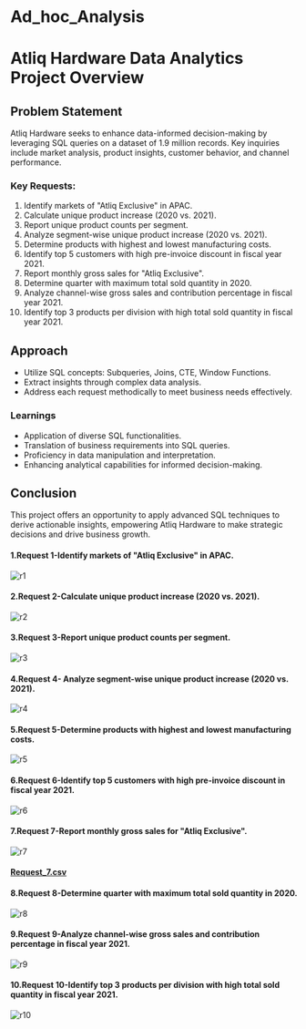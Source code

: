 # Ad_hoc_Analysis
# Atliq Hardware Data Analytics Project Overview

## Problem Statement
Atliq Hardware seeks to enhance data-informed decision-making by leveraging SQL queries on a dataset of 1.9 million records. Key inquiries include market analysis, product insights, customer behavior, and channel performance.

### Key Requests:
1. Identify markets of "Atliq Exclusive" in APAC.
2. Calculate unique product increase (2020 vs. 2021).
3. Report unique product counts per segment.
4. Analyze segment-wise unique product increase (2020 vs. 2021).
5. Determine products with highest and lowest manufacturing costs.
6. Identify top 5 customers with high pre-invoice discount in fiscal year 2021.
7. Report monthly gross sales for "Atliq Exclusive".
8. Determine quarter with maximum total sold quantity in 2020.
9. Analyze channel-wise gross sales and contribution percentage in fiscal year 2021.
10. Identify top 3 products per division with high total sold quantity in fiscal year 2021.

## Approach
- Utilize SQL concepts: Subqueries, Joins, CTE, Window Functions.
- Extract insights through complex data analysis.
- Address each request methodically to meet business needs effectively.

### Learnings
- Application of diverse SQL functionalities.
- Translation of business requirements into SQL queries.
- Proficiency in data manipulation and interpretation.
- Enhancing analytical capabilities for informed decision-making.

## Conclusion
This project offers an opportunity to apply advanced SQL techniques to derive actionable insights, empowering Atliq Hardware to make strategic decisions and drive business growth.
#### 1.Request 1-Identify markets of "Atliq Exclusive" in APAC.
![r1](https://github.com/ManuViswanath/Ad_hoc_Analysis/assets/70531153/19f31260-650e-484c-98db-17ef5c1b20a1)
#### 2.Request 2-Calculate unique product increase (2020 vs. 2021).
![r2](https://github.com/ManuViswanath/Ad_hoc_Analysis/assets/70531153/7884c1ac-9656-4a94-b636-1a2a3ce4c4ac)
#### 3.Request 3-Report unique product counts per segment.
![r3](https://github.com/ManuViswanath/Ad_hoc_Analysis/assets/70531153/08b201e6-f0aa-49cf-8f47-8ee15661ba78)
#### 4.Request 4- Analyze segment-wise unique product increase (2020 vs. 2021).
![r4](https://github.com/ManuViswanath/Ad_hoc_Analysis/assets/70531153/ef7a1987-07d8-46c8-9e4c-8dd0a5fe6cd3)
#### 5.Request 5-Determine products with highest and lowest manufacturing costs.
![r5](https://github.com/ManuViswanath/Ad_hoc_Analysis/assets/70531153/160488f1-af00-4e57-b0c2-2e8eb266206a)
#### 6.Request 6-Identify top 5 customers with high pre-invoice discount in fiscal year 2021.
![r6](https://github.com/ManuViswanath/Ad_hoc_Analysis/assets/70531153/874b8ced-024b-4379-931f-998ddcca5192)
#### 7.Request 7-Report monthly gross sales for "Atliq Exclusive".
![r7](https://github.com/ManuViswanath/Ad_hoc_Analysis/assets/70531153/b2f4e345-6702-444d-b042-430225cef817)
#### [Request_7.csv](https://github.com/ManuViswanath/Ad_hoc_Analysis/files/15052446/Request_7.csv)
#### 8.Request 8-Determine quarter with maximum total sold quantity in 2020.
![r8](https://github.com/ManuViswanath/Ad_hoc_Analysis/assets/70531153/5c35747d-4e6b-4963-beb8-e42f43d5fd79)
#### 9.Request 9-Analyze channel-wise gross sales and contribution percentage in fiscal year 2021.
![r9](https://github.com/ManuViswanath/Ad_hoc_Analysis/assets/70531153/bbef58ee-6414-4cd6-9361-ca4d60491ea9)
#### 10.Request 10-Identify top 3 products per division with high total sold quantity in fiscal year 2021.
![r10](https://github.com/ManuViswanath/Ad_hoc_Analysis/assets/70531153/afd06c09-84df-4287-b675-96b465fff603)


